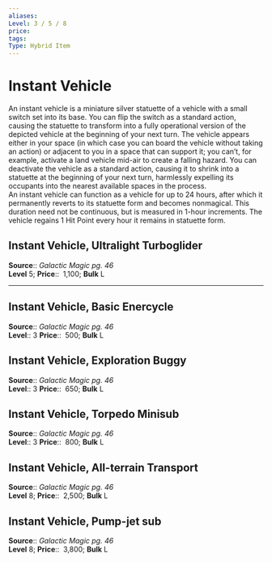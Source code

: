 ```yaml
---
aliases: 
Level: 3 / 5 / 8
price:  
tags: 
Type: Hybrid Item
---
```


# Instant Vehicle

An instant vehicle is a miniature silver statuette of a vehicle with a small switch set into its base. You can flip the switch as a standard action, causing the statuette to transform into a fully operational version of the depicted vehicle at the beginning of your next turn. The vehicle appears either in your space (in which case you can board the vehicle without taking an action) or adjacent to you in a space that can support it; you can’t, for example, activate a land vehicle mid-air to create a falling hazard. You can deactivate the vehicle as a standard action, causing it to shrink into a statuette at the beginning of your next turn, harmlessly expelling its occupants into the nearest available spaces in the process.  
An instant vehicle can function as a vehicle for up to 24 hours, after which it permanently reverts to its statuette form and becomes nonmagical. This duration need not be continuous, but is measured in 1-hour increments. The vehicle regains 1 Hit Point every hour it remains in statuette form.  

## Instant Vehicle, Ultralight Turboglider

**Source**:: _Galactic Magic pg. 46_  
**Level** 5;
**Price**::  1,100; **Bulk** L

---

## Instant Vehicle, Basic Enercycle

**Source**:: _Galactic Magic pg. 46_  
**Level**:: 3
**Price**::  500; **Bulk** L

## Instant Vehicle, Exploration Buggy

**Source**:: _Galactic Magic pg. 46_  
**Level**:: 3
**Price**::  650; **Bulk** L

## Instant Vehicle, Torpedo Minisub

**Source**:: _Galactic Magic pg. 46_  
**Level**:: 3
**Price**::  800; **Bulk** L

## Instant Vehicle, All-terrain Transport

**Source**:: _Galactic Magic pg. 46_  
**Level** 8;
**Price**::  2,500; **Bulk** L

## Instant Vehicle, Pump-jet sub

**Source**:: _Galactic Magic pg. 46_  
**Level** 8;
**Price**::  3,800; **Bulk** L

